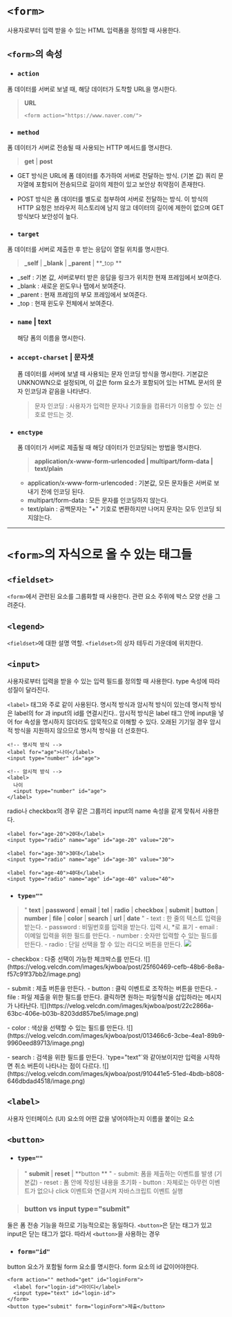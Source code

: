 # `<form>`
사용자로부터 입력 받을 수 있는 HTML 입력폼을 정의할 때 사용한다.

## `<form>`의 속성

- ### `action` 
폼 데이터를 서버로 보낼 때, 해당 데이터가 도착할 URL을 명시한다.
>  **URL**
>```
><form action="https://www.naver.com/">
>```

- ### `method` 

 폼 데이터가 서버로 전송될 때 사용되는 HTTP 메서드를 명시한다.
  >  **get** | **post**
  >
  - GET 방식은 URL에 폼 데이터를 추가하여 서버로 전달하는 방식. (기본 값)
  쿼리 문자열에 포함되어 전송되므로 길이의 제한이 있고 보안상 취약점이 존재한다.
>
  - POST 방식은 폼 데이터를 별도로 첨부하여 서버로 전달하는 방식.
  이 방식의 HTTP 요청은 브라우저 히스토리에 남지 않고 데이터의 길이에 제한이 없으며 GET 방식보다 보안성이 높다.
 

- ### `target` 
폼 데이터를 서버로 제출한 후 받는 응답이 열릴 위치를 명시한다.
> **_self** | **_blank** | **_parent** | **_top **
  + _self : 기본 값, 서버로부터 받은 응답을 링크가 위치한 현재 프레임에서 보여준다.
  + _blank : 새로운 윈도우나 탭에서 보여준다.
  + _parent : 현재 프레임의 부모 프레임에서 보여준다.
  + _top : 현재 윈도우 전체에서 보여준다.
  
- ### `name` | text 
  해당 폼의 이름을 명시한다.

- ### `accept-charset` | 문자셋
  폼 데이터를 서버에 보낼 때 사용되는 문자 인코딩 방식을 명시한다.
  기본값은 UNKNOWN으로 설정되며, 이 값은 form 요소가 포함되어 있는 HTML 문서의 문자 인코딩과 같음을 나타낸다.
  > 문자 인코딩 : 사용자가 입력한 문자나 기호들을 컴퓨터가 이용할 수 있는 신호로 만드는 것.
  
- ### `enctype` 
  폼 데이터가 서버로 제출될 때 해당 데이터가 인코딩되는 방법을 명시한다.
  > **application/x-www-form-urlencoded | multipart/form-data | text/plain**
  - application/x-www-form-urlencoded : 기본값, 모든 문자들은 서버로 보내기 전에 인코딩 된다.
  - multipart/form-data : 모든 문자를 인코딩하지 않는다.
  - text/plain : 공백문자는 "+" 기호로 변환하지만 나머지 문자는 모두 인코딩 되지않는다.


  
---


# `<form>`의 자식으로 올 수 있는 태그들

## `<fieldset>`
  `<form>`에서 관련된 요소를 그룹화할 때 사용한다. 
  관련 요소 주위에 박스 모양 선을 그려준다.
  
  
## `<legend>`
  `<fieldset>`에 대한 설명 역할. 
  `<fieldset>`의 상자 테두리 가운데에 위치한다.
  
## `<input>`
  사용자로부터 입력을 받을 수 있는 입력 필드를 정의할 때 사용한다.
  type 속성에 따라 성질이 달라진다.
  
  `<label>` 태그와 주로 같이 사용된다. 명시적 방식과 암시적 방식이 있는데
  명시적 방식은 label의 for 과 input의 id를 연결시킨다..
  암시적 방식은 label 태그 안에 input을 넣어 for 속성을 명시하지 않더라도 암묵적으로 이해할 수 있다.
  오래된 기기일 경우 암시적 방식을 지원하지 않으므로 명시적 방식을 더 선호한다.
  ```
  <!-- 명시적 방식 -->
  <label for="age">나이</label>
  <input type="number" id="age">
  
  <!-- 암시적 방식 -->
  <label>
  	나이
  	<input type="number" id="age">
  </label>
```
  radio나 checkbox의 경우 같은 그룹끼리 input의 name 속성을 같게 맞춰서 사용한다.
  ```
  <label for="age-20">20대</label>
  <input type="radio" name="age" id="age-20" value="20">
  
  <label for="age-30">30대</label>
  <input type="radio" name="age" id="age-30" value="30">
  
  <label for="age-40">40대</label>
  <input type="radio" name="age" id="age-40" value="40">
  ```
  - ### `type=""`
  > " **text** | **password** | **email** | **tel** | **radio** | **checkbox** | **submit** | **button** | **number** | **file** | **color** | **search** | **url** | **date** "
    - text : 한 줄의 텍스트 입력을 받는다.
    - password : 비밀번호를 입력을 받는다. 입력 시, *로 표기
    - email : 이메일 입력을 위한 필드를 만든다.
    - number : 숫자만 입력할 수 있는 필드를 만든다.
    - radio : 단일 선택을 할 수 있는 라디오 버튼을 만든다.
  ![](https://velog.velcdn.com/images/kjwboa/post/a4374c14-668e-454c-a8f1-73b332cf3932/image.png)
  <p></p>
    - checkbox : 다중 선택이 가능한 체크박스를 만든다.
  ![](https://velog.velcdn.com/images/kjwboa/post/25f60469-cefb-48b6-8e8a-f57c91f37bb2/image.png)
    <p></p>
    - submit : 제출 버튼을 만든다.
    - button : 클릭 이벤트로 조작하는 버튼을 만든다.
    - file : 파일 제출을 위한 필드를 만든다. 클릭하면 원하는 파일형식을 삽입하라는 메시지가 나타난다.
  ![](https://velog.velcdn.com/images/kjwboa/post/22c2866a-63bc-406e-b03b-8203dd857be5/image.png)
  <p></p>
    - color : 색상을 선택할 수 있는 필드를 만든다.
  ![](https://velog.velcdn.com/images/kjwboa/post/013466c6-3cbe-4ea1-89b9-9960eed89713/image.png)
  <p></p>
    - search : 검색을 위한 필드를 만든다. `type="text"`와 같아보이지만 입력을 시작하면 취소 버튼이 나타나는 점이 다르다.
  ![](https://velog.velcdn.com/images/kjwboa/post/910441e5-51ed-4bdb-b808-646dbdad4518/image.png)
  
## `<label>`
사용자 인터페이스 (UI) 요소의 어떤 값을 넣어야하는지 이름을 붙이는 요소
  
  
## `<button>`
  - ### `type=""`
  > " **submit** | **reset** | **button ** "
    - submit: 폼을 제출하는 이벤트를 발생 (기본값)
    - reset : 폼 안에 작성된 내용을 초기화
    - button : 자체로는 아무런 이벤트가 없으나 click 이벤트와 연결시켜 자바스크립트 이벤트 실행
  
 > ### button vs input type="submit"
  둘은 폼 전송 기능을 하므로 기능적으로는 동일하다.
  `<button>`은 닫는 태그가 있고 input은 닫는 태그가 없다.
  따라서 `<button>`을 사용하는 경우 
  - ### `form="id"`  
  button 요소가 포함될 form 요소를 명시한다.
  form 요소의 id 값이어야한다.
  
  ```
<form action="" method="get" id="loginForm">
	<label for="login-id">아이디</label>
  	<input type="text" id="login-id">
</form>
<button type="submit" form="loginForm">제출</button>
```

